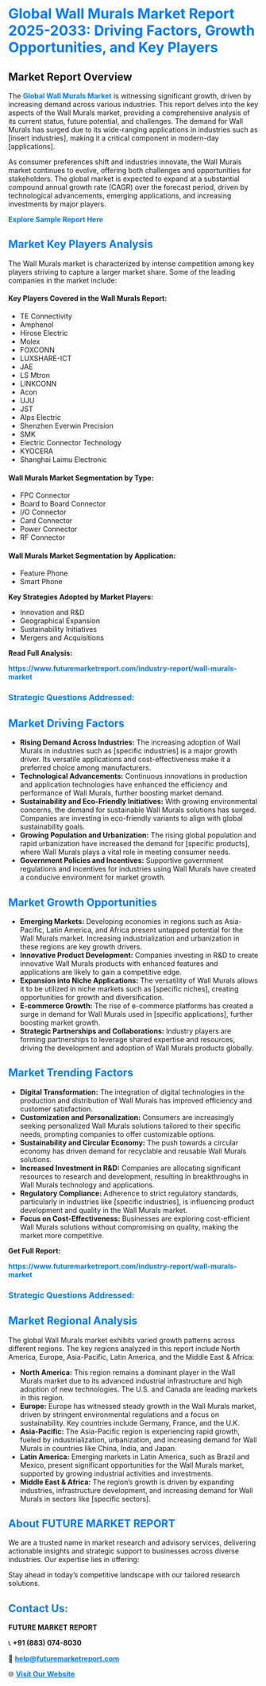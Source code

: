 <h1 style="color: #007BFF;">Global Wall Murals Market Report 2025-2033: Driving Factors, Growth Opportunities, and Key Players</h1>

<section id="overview">
<h2>Market Report Overview</h2>
<p>The <a href="https://www.futuremarketreport.com/industry-report/wall-murals-market" style="color: #007BFF; text-decoration: none;"><strong>Global Wall Murals Market</strong></a> is witnessing significant growth, driven by increasing demand across various industries. This report delves into the key aspects of the Wall Murals market, providing a comprehensive analysis of its current status, future potential, and challenges. The demand for Wall Murals has surged due to its wide-ranging applications in industries such as [insert industries], making it a critical component in modern-day [applications].</p>
<p>As consumer preferences shift and industries innovate, the Wall Murals market continues to evolve, offering both challenges and opportunities for stakeholders. The global market is expected to expand at a substantial compound annual growth rate (CAGR) over the forecast period, driven by technological advancements, emerging applications, and increasing investments by major players.</p>
</section>

<section id="overview">
<p><a href="https://www.futuremarketreport.com/request-sample/reportId=37850" style="color: #007BFF; text-decoration: none;"><strong>Explore Sample Report Here</strong></a></p>
</section>

<section id="key-players">
<h2 style="color: #007BFF;">Market Key Players Analysis</h2>
<p>The Wall Murals market is characterized by intense competition among key players striving to capture a larger market share. Some of the leading companies in the market include:</p>
<h4>Key Players Covered in the Wall Murals Report:</h4>
<ul><li>TE Connectivity</li><li>Amphenol</li><li>Hirose Electric</li><li>Molex</li><li>FOXCONN</li><li>LUXSHARE-ICT</li><li>JAE</li><li>LS Mtron</li><li>LINKCONN</li><li>Acon</li><li>UJU</li><li>JST</li><li>Alps Electric</li><li>Shenzhen Everwin Precision</li><li>SMK</li><li>Electric Connector Technology</li><li>KYOCERA</li><li>Shanghai Laimu Electronic</li></ul>
<h4>Wall Murals Market Segmentation by Type:</h4>
<ul><li>FPC Connector</li><li>Board to Board Connector</li><li>I/O Connector</li><li>Card Connector</li><li>Power Connector</li><li>RF Connector</li></ul>

<h4>Wall Murals Market Segmentation by Application:</h4>
<ul><li>Feature Phone</li><li>Smart Phone</li></ul>
<p><strong>Key Strategies Adopted by Market Players:</strong></p>
<ul>
<li>Innovation and R&D</li>
<li>Geographical Expansion</li>
<li>Sustainability Initiatives</li>
<li>Mergers and Acquisitions</li>
</ul>
</section>

<section>
<p><strong>Read Full Analysis: </strong></p><a href="https://www.futuremarketreport.com/industry-report/wall-murals-market" style="color: #007BFF; text-decoration: none;"><strong>https://www.futuremarketreport.com/industry-report/wall-murals-market</strong></a>
<h3 style="color: #007BFF;">Strategic Questions Addressed:</h3>
</section>

<section id="driving-factors">
<h2 style="color: #007BFF;">Market Driving Factors</h2>
<ul>
<li><strong>Rising Demand Across Industries:</strong> The increasing adoption of Wall Murals in industries such as [specific industries] is a major growth driver. Its versatile applications and cost-effectiveness make it a preferred choice among manufacturers.</li>
<li><strong>Technological Advancements:</strong> Continuous innovations in production and application technologies have enhanced the efficiency and performance of Wall Murals, further boosting market demand.</li>
<li><strong>Sustainability and Eco-Friendly Initiatives:</strong> With growing environmental concerns, the demand for sustainable Wall Murals solutions has surged. Companies are investing in eco-friendly variants to align with global sustainability goals.</li>
<li><strong>Growing Population and Urbanization:</strong> The rising global population and rapid urbanization have increased the demand for [specific products], where Wall Murals plays a vital role in meeting consumer needs.</li>
<li><strong>Government Policies and Incentives:</strong> Supportive government regulations and incentives for industries using Wall Murals have created a conducive environment for market growth.</li>
</ul>
</section>

<section id="growth-opportunities">
<h2 style="color: #007BFF;">Market Growth Opportunities</h2>
<ul>
<li><strong>Emerging Markets:</strong> Developing economies in regions such as Asia-Pacific, Latin America, and Africa present untapped potential for the Wall Murals market. Increasing industrialization and urbanization in these regions are key growth drivers.</li>
<li><strong>Innovative Product Development:</strong> Companies investing in R&D to create innovative Wall Murals products with enhanced features and applications are likely to gain a competitive edge.</li>
<li><strong>Expansion into Niche Applications:</strong> The versatility of Wall Murals allows it to be utilized in niche markets such as [specific niches], creating opportunities for growth and diversification.</li>
<li><strong>E-commerce Growth:</strong> The rise of e-commerce platforms has created a surge in demand for Wall Murals used in [specific applications], further boosting market growth.</li>
<li><strong>Strategic Partnerships and Collaborations:</strong> Industry players are forming partnerships to leverage shared expertise and resources, driving the development and adoption of Wall Murals products globally.</li>
</ul>
</section>

<section id="trending-factors">
<h2 style="color: #007BFF;">Market Trending Factors</h2>
<ul>
<li><strong>Digital Transformation:</strong> The integration of digital technologies in the production and distribution of Wall Murals has improved efficiency and customer satisfaction.</li>
<li><strong>Customization and Personalization:</strong> Consumers are increasingly seeking personalized Wall Murals solutions tailored to their specific needs, prompting companies to offer customizable options.</li>
<li><strong>Sustainability and Circular Economy:</strong> The push towards a circular economy has driven demand for recyclable and reusable Wall Murals solutions.</li>
<li><strong>Increased Investment in R&D:</strong> Companies are allocating significant resources to research and development, resulting in breakthroughs in Wall Murals technology and applications.</li>
<li><strong>Regulatory Compliance:</strong> Adherence to strict regulatory standards, particularly in industries like [specific industries], is influencing product development and quality in the Wall Murals market.</li>
<li><strong>Focus on Cost-Effectiveness:</strong> Businesses are exploring cost-efficient Wall Murals solutions without compromising on quality, making the market more competitive.</li>
</ul>
</section>

<section>
<p><strong>Get Full Report: </strong></p><a href="https://www.futuremarketreport.com/industry-report/wall-murals-market" style="color: #007BFF; text-decoration: none;"><strong>https://www.futuremarketreport.com/industry-report/wall-murals-market</strong></a>
<h3 style="color: #007BFF;">Strategic Questions Addressed:</h3>
</section>


<section id="regional-analysis">
<h2 style="color: #007BFF;">Market Regional Analysis</h2>
<p>The global Wall Murals market exhibits varied growth patterns across different regions. The key regions analyzed in this report include North America, Europe, Asia-Pacific, Latin America, and the Middle East & Africa:</p>
<ul>
<li><strong>North America:</strong> This region remains a dominant player in the Wall Murals market due to its advanced industrial infrastructure and high adoption of new technologies. The U.S. and Canada are leading markets in this region.</li>
<li><strong>Europe:</strong> Europe has witnessed steady growth in the Wall Murals market, driven by stringent environmental regulations and a focus on sustainability. Key countries include Germany, France, and the U.K.</li>
<li><strong>Asia-Pacific:</strong> The Asia-Pacific region is experiencing rapid growth, fueled by industrialization, urbanization, and increasing demand for Wall Murals in countries like China, India, and Japan.</li>
<li><strong>Latin America:</strong> Emerging markets in Latin America, such as Brazil and Mexico, present significant opportunities for the Wall Murals market, supported by growing industrial activities and investments.</li>
<li><strong>Middle East & Africa:</strong> The region’s growth is driven by expanding industries, infrastructure development, and increasing demand for Wall Murals in sectors like [specific sectors].</li>
</ul>
</section>

<footer>
<h2 style="color: #007BFF;">About FUTURE MARKET REPORT</h2>
<p>We are a trusted name in market research and advisory services, delivering actionable insights and strategic support to businesses across diverse industries. Our expertise lies in offering:</p>

<p>Stay ahead in today’s competitive landscape with our tailored research solutions.</p>

<h2 style="color: #007BFF;">Contact Us:</h2>
<p><strong>FUTURE MARKET REPORT</strong></p>
<p>📞 <strong>+91 (883) 074-8030</strong></p>
<p>📧 <strong><a href="mailto:help@futuremarketreport.com" style="color: #007BFF;">help@futuremarketreport.com</a></strong></p>
<p>🌐 <strong><a href="https://www.futuremarketreport.com/" style="color: #007BFF;">Visit Our Website</a></strong></p>
</footer>